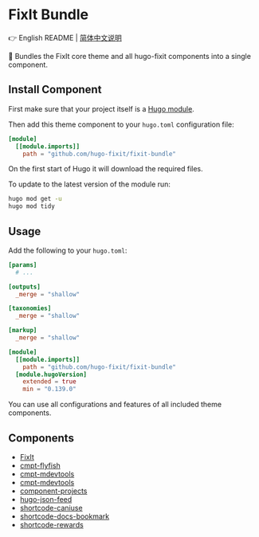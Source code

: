 # FixIt Bundle

👉 English README | [简体中文说明](/README.md)

🌲 Bundles the FixIt core theme and all hugo-fixit components into a single component.

## Install Component

First make sure that your project itself is a [Hugo module](https://gohugo.io/hugo-modules/use-modules/#initialize-a-new-module).

Then add this theme component to your `hugo.toml` configuration file:

```toml
[module]
  [[module.imports]]
    path = "github.com/hugo-fixit/fixit-bundle"
```

On the first start of Hugo it will download the required files.

To update to the latest version of the module run:

```bash
hugo mod get -u
hugo mod tidy
```

## Usage

Add the following to your `hugo.toml`:

```toml
[params]
  # ...

[outputs]
  _merge = "shallow"

[taxonomies]
  _merge = "shallow"

[markup]
  _merge = "shallow"

[module]
  [[module.imports]]
    path = "github.com/hugo-fixit/fixit-bundle"
  [module.hugoVersion]
    extended = true
    min = "0.139.0"
```

You can use all configurations and features of all included theme components.

## Components

- [FixIt](https://github.com/hugo-fixit/FixIt)
- [cmpt-flyfish](https://github.com/hugo-fixit/cmpt-flyfish)
- [cmpt-mdevtools](https://github.com/hugo-fixit/cmpt-mdevtools)
- [cmpt-mdevtools](https://github.com/hugo-fixit/cmpt-translate)
- [component-projects](https://github.com/hugo-fixit/component-projects)
- [hugo-json-feed](https://github.com/hugo-fixit/hugo-json-feed)
- [shortcode-caniuse](https://github.com/hugo-fixit/shortcode-caniuse)
- [shortcode-docs-bookmark](https://github.com/hugo-fixit/shortcode-docs-bookmark)
- [shortcode-rewards](https://github.com/hugo-fixit/shortcode-rewards)
